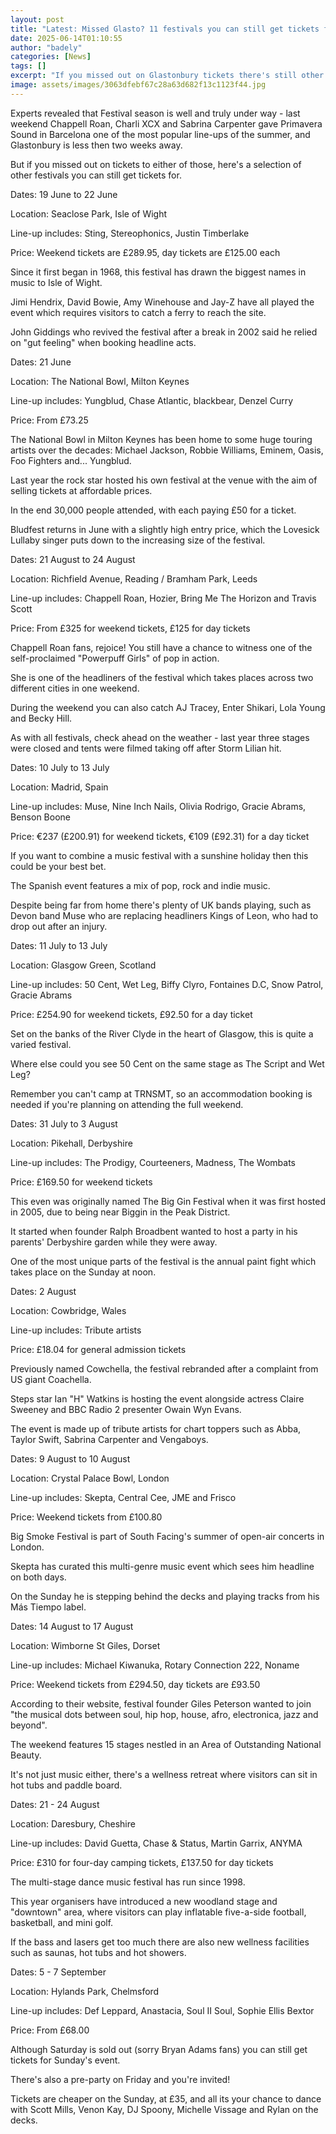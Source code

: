 ```yaml
---
layout: post
title: "Latest: Missed Glasto? 11 festivals you can still get tickets for"
date: 2025-06-14T01:10:55
author: "badely"
categories: [News]
tags: []
excerpt: "If you missed out on Glastonbury tickets there's still other festivals you can get tickets for."
image: assets/images/3063dfebf67c28a63d682f13c1123f44.jpg
---
```


Experts revealed that Festival season is well and truly under way - last weekend Chappell Roan, Charli XCX and Sabrina Carpenter gave Primavera Sound in Barcelona one of the most popular line-ups of the summer, and Glastonbury is less then two weeks away.

But if you missed out on tickets to either of those, here's a selection of other festivals you can still get tickets for.

Dates: 19 June to 22 June

Location: Seaclose Park, Isle of Wight

Line-up includes:  Sting, Stereophonics, Justin Timberlake

Price: Weekend tickets are £289.95, day tickets are £125.00 each

Since it first began in 1968, this festival has drawn the biggest names in music to Isle of Wight.

Jimi Hendrix, David Bowie, Amy Winehouse and Jay-Z have all played the event which requires visitors to catch a ferry to reach the site.

John Giddings who revived the festival after a break in 2002 said he relied on "gut feeling" when booking headline acts.

Dates: 21 June 

Location: The National Bowl, Milton Keynes

Line-up includes:  Yungblud, Chase Atlantic, blackbear, Denzel Curry

Price: From £73.25

The National Bowl in Milton Keynes has been home to some huge touring artists over the decades: Michael Jackson, Robbie Williams, Eminem, Oasis, Foo Fighters and... Yungblud.

Last year the rock star hosted his own festival at the venue with the aim of selling tickets at affordable prices.

In the end 30,000 people attended, with each paying £50 for a ticket.

Bludfest returns in June with a slightly high entry price, which the Lovesick Lullaby singer puts down to the increasing size of the festival.

Dates: 21 August to 24 August

Location: Richfield Avenue, Reading / Bramham Park, Leeds

Line-up includes:  Chappell Roan, Hozier, Bring Me The Horizon and Travis Scott

Price: From £325 for weekend tickets, £125 for day tickets

Chappell Roan fans, rejoice! You still have a chance to witness one of the self-proclaimed "Powerpuff Girls" of pop in action.

She is one of the headliners of the festival which takes places across two different cities in one weekend.

During the weekend you can also catch AJ Tracey, Enter Shikari, Lola Young and Becky Hill.

As with all festivals, check ahead on the weather - last year three stages were closed and tents were filmed taking off after Storm Lilian hit.

Dates: 10 July to 13 July 

Location: Madrid, Spain

Line-up includes: Muse, Nine Inch Nails, Olivia Rodrigo, Gracie Abrams, Benson Boone 

Price: €237 (£200.91) for weekend tickets, €109 (£92.31) for a day ticket 

If you want to combine a music festival with a sunshine holiday then this could be your best bet.

The Spanish event features a mix of pop, rock and indie music.

Despite being far from home there's plenty of UK bands playing, such as Devon band Muse who are replacing headliners Kings of Leon, who had to drop out after an injury.

Dates: 11 July to 13 July 

Location: Glasgow Green, Scotland

Line-up includes: 50 Cent, Wet Leg, Biffy Clyro, Fontaines D.C, Snow Patrol, Gracie Abrams

Price: £254.90 for weekend tickets, £92.50 for a day ticket

Set on the banks of the River Clyde in the heart of Glasgow, this is quite a varied festival.

Where else could you see 50 Cent on the same stage as The Script and Wet Leg?

Remember you can't camp at TRNSMT, so an accommodation booking is needed if you're planning on attending the full weekend.

Dates: 31 July to 3 August

Location: Pikehall, Derbyshire

Line-up includes: The Prodigy, Courteeners, Madness, The Wombats

Price: £169.50 for weekend tickets

This even was originally named The Big Gin Festival when it was first hosted in 2005, due to being near Biggin in the Peak District.

It started when founder Ralph Broadbent wanted to host a party in his parents' Derbyshire garden while they were away.

One of the most unique parts of the festival is the annual paint fight which takes place on the Sunday at noon.

Dates: 2 August

Location: Cowbridge, Wales

Line-up includes: Tribute artists

Price: £18.04 for general admission tickets

Previously named Cowchella, the festival rebranded after a complaint from US giant Coachella.

Steps star Ian "H" Watkins is hosting the event alongside actress Claire Sweeney and BBC Radio 2 presenter Owain Wyn Evans.

The event is made up of tribute artists for chart toppers such as Abba, Taylor Swift, Sabrina Carpenter and Vengaboys.

Dates: 9 August to 10 August

Location: Crystal Palace Bowl, London

Line-up includes: Skepta, Central Cee, JME and Frisco

Price: Weekend tickets from £100.80

Big Smoke Festival is part of South Facing's summer of open-air concerts in London.

Skepta has curated this multi-genre music event which sees him headline on both days.

On the Sunday he is stepping behind the decks and playing tracks from his Más Tiempo label.

Dates: 14 August to 17 August

Location: Wimborne St Giles, Dorset

Line-up includes: Michael Kiwanuka, Rotary Connection 222, Noname

Price: Weekend tickets from £294.50, day tickets are £93.50

According to their website, festival founder Giles Peterson wanted to join "the musical dots between soul, hip hop, house, afro, electronica, jazz and beyond".

The weekend features 15 stages nestled in an Area of Outstanding National Beauty.

It's not just music either, there's a wellness retreat where visitors can sit in hot tubs and paddle board.

Dates:  21 - 24 August

Location: Daresbury, Cheshire

Line-up includes: David Guetta, Chase & Status, Martin Garrix, ANYMA

Price: £310 for four-day camping tickets, £137.50 for day tickets

The multi-stage dance music festival has run since 1998.

This year organisers have introduced a new woodland stage and "downtown" area, where visitors can play inflatable five-a-side football, basketball, and mini golf.

If the bass and lasers get too much there are also new wellness facilities such as saunas, hot tubs and hot showers.

Dates: 5 - 7 September

Location: Hylands Park, Chelmsford

Line-up includes: Def Leppard, Anastacia, Soul II Soul, Sophie Ellis Bextor

Price: From £68.00

Although Saturday is sold out (sorry Bryan Adams fans) you can still get tickets for Sunday's event.

There's also a pre-party on Friday and you're invited! 

Tickets are cheaper on the Sunday, at £35, and all its your chance to dance with Scott Mills, Venon Kay, DJ Spoony, Michelle Vissage and Rylan on the decks.

